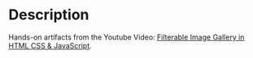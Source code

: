 # Description

Hands-on artifacts from the Youtube Video: <u>[Filterable Image Gallery in HTML CSS & JavaScript](https://www.youtube.com/watch?v=RKfMtCNx1z0)</u>.
